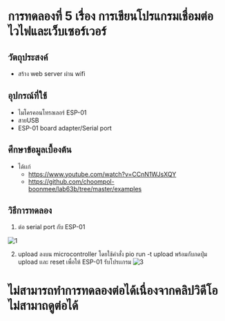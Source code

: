 # การทดลองที่ 5 เรื่อง การเขียนโปรแกรมเชื่อมต่อไวไฟและเว็บเซอร์เวอร์

## วัตถุประสงค์
* สร้าง web server ผ่าน wifi

## อุปกรณ์ที่ใช้
* ไมโครคอนโทรลเลอร์ ESP-01
* สายUSB
* ESP-01 board adapter/Serial port

## ศึกษาข้อมูลเบื้องต้น
* ได้เเก่
  * https://www.youtube.com/watch?v=CCnN1WJsXQY
  * https://github.com/choompol-boonmee/lab63b/tree/master/examples

## วิธีการทดลอง
1. ต่อ serial port กับ ESP-01

![1](https://user-images.githubusercontent.com/80879503/112360768-3cd6e000-8d05-11eb-912b-f891c72140ae.jpg)

2. upload ลงบน microcontroller โดยใช้คำสั่ง pio run -t upload พร้อมกับกดปุ่ม upload เเละ reset เพื่อให้ ESP-01 รับโปรเเกรม
![3](https://user-images.githubusercontent.com/80879503/112360898-655eda00-8d05-11eb-8124-02773293beeb.jpg)

# ไม่สามารถทำการทดลองต่อได้เนื่องจากคลิปวิดีโอไม่สามาถดูต่อได้
